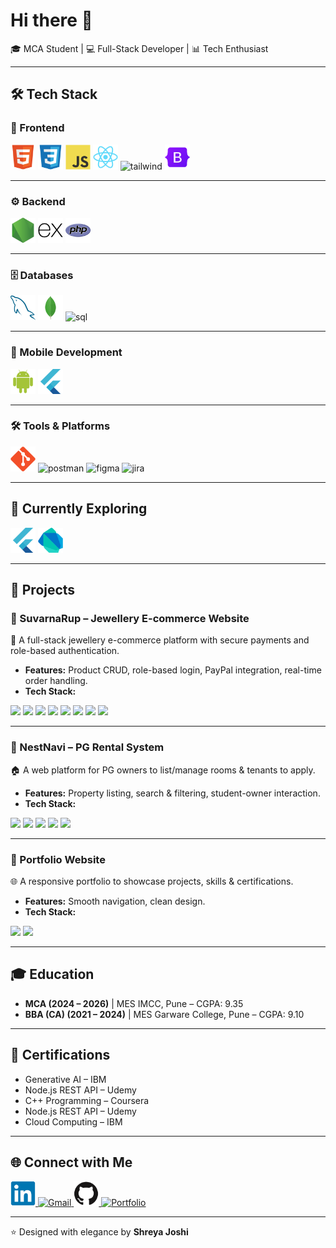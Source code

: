 # Hi there 👋

🎓 MCA Student | 💻 Full-Stack Developer | 📊 Tech Enthusiast  

---

## 🛠 Tech Stack  

### 🎨 Frontend  
<p align="left">
  <img src="https://raw.githubusercontent.com/devicons/devicon/master/icons/html5/html5-original.svg" alt="html" width="40" height="40"/>
  <img src="https://raw.githubusercontent.com/devicons/devicon/master/icons/css3/css3-original.svg" alt="css" width="40" height="40"/>
  <img src="https://raw.githubusercontent.com/devicons/devicon/master/icons/javascript/javascript-original.svg" alt="javascript" width="40" height="40"/>
  <img src="https://raw.githubusercontent.com/devicons/devicon/master/icons/react/react-original.svg" alt="react" width="40" height="40"/>
  <img src="https://www.vectorlogo.zone/logos/tailwindcss/tailwindcss-icon.svg" alt="tailwind" width="40" height="40"/>
  <img src="https://raw.githubusercontent.com/devicons/devicon/master/icons/bootstrap/bootstrap-original.svg" alt="bootstrap" width="40" height="40"/>
</p>

---

### ⚙️ Backend  
<p align="left">
  <img src="https://raw.githubusercontent.com/devicons/devicon/master/icons/nodejs/nodejs-original.svg" alt="nodejs" width="40" height="40"/>
  <img src="https://raw.githubusercontent.com/devicons/devicon/master/icons/express/express-original.svg" alt="express" width="40" height="40"/>
  <img src="https://raw.githubusercontent.com/devicons/devicon/master/icons/php/php-original.svg" alt="php" width="40" height="40"/>
</p>

---

### 🗄️ Databases  
<p align="left">
  <img src="https://raw.githubusercontent.com/devicons/devicon/master/icons/mysql/mysql-original.svg" alt="mysql" width="40" height="40"/>
  <img src="https://raw.githubusercontent.com/devicons/devicon/master/icons/mongodb/mongodb-original.svg" alt="mongodb" width="40" height="40"/>
  <img src="https://img.icons8.com/color/48/sql.png" alt="sql" width="40" height="40"/>
</p>

---

### 📱 Mobile Development  
<p align="left">
  <img src="https://raw.githubusercontent.com/devicons/devicon/master/icons/android/android-original.svg" alt="android" width="40" height="40"/>
  <img src="https://raw.githubusercontent.com/devicons/devicon/master/icons/flutter/flutter-original.svg" alt="flutter" width="40" height="40"/>
</p>

---

### 🛠 Tools & Platforms  
<p align="left">
  <img src="https://raw.githubusercontent.com/devicons/devicon/master/icons/git/git-original.svg" alt="git" width="40" height="40"/>
  <img src="https://www.vectorlogo.zone/logos/getpostman/getpostman-icon.svg" alt="postman" width="40" height="40"/>
  <img src="https://www.vectorlogo.zone/logos/figma/figma-icon.svg" alt="figma" width="40" height="40"/>
  <img src="https://cdn.worldvectorlogo.com/logos/jira-1.svg" alt="jira" width="40" height="40"/>
</p>

---

## 🔭 Currently Exploring
<p align="left">
  <img src="https://raw.githubusercontent.com/devicons/devicon/master/icons/flutter/flutter-original.svg" alt="flutter" width="40" height="40"/>
  <img src="https://raw.githubusercontent.com/devicons/devicon/master/icons/dart/dart-original.svg" alt="dart" width="40" height="40"/>
</p>

---

## 🚀 Projects  

### 🔹 SuvarnaRup – Jewellery E-commerce Website  
💍 A full-stack jewellery e-commerce platform with secure payments and role-based authentication.  
- **Features:** Product CRUD, role-based login, PayPal integration, real-time order handling.  
- **Tech Stack:**  
<p>
  <img src="https://img.shields.io/badge/React-20232A?logo=react&logoColor=61DAFB"/>
  <img src="https://img.shields.io/badge/Tailwind_CSS-06B6D4?logo=tailwindcss&logoColor=fff"/>
  <img src="https://img.shields.io/badge/Redux-764ABC?logo=redux&logoColor=white"/>
  <img src="https://img.shields.io/badge/Node.js-339933?logo=node.js&logoColor=fff"/>
  <img src="https://img.shields.io/badge/Express.js-000000?logo=express&logoColor=white"/>
  <img src="https://img.shields.io/badge/MongoDB-4EA94B?logo=mongodb&logoColor=white"/>
  <img src="https://img.shields.io/badge/JWT-000000?logo=jsonwebtokens&logoColor=white"/>
  <img src="https://img.shields.io/badge/PayPal-00457C?logo=paypal&logoColor=white"/>
</p>

---

### 🔹 NestNavi – PG Rental System  
🏠 A web platform for PG owners to list/manage rooms & tenants to apply.  
- **Features:** Property listing, search & filtering, student-owner interaction.  
- **Tech Stack:**  
<p>
  <img src="https://img.shields.io/badge/HTML5-E34F26?logo=html5&logoColor=white"/>
  <img src="https://img.shields.io/badge/CSS3-1572B6?logo=css3&logoColor=white"/>
  <img src="https://img.shields.io/badge/JavaScript-F7DF1E?logo=javascript&logoColor=000"/>
  <img src="https://img.shields.io/badge/Django-092E20?logo=django&logoColor=white"/>
  <img src="https://img.shields.io/badge/SQLite-07405E?logo=sqlite&logoColor=white"/>
</p>

---

### 🔹 Portfolio Website  
🌐 A responsive portfolio to showcase projects, skills & certifications.  
- **Features:** Smooth navigation, clean design.  
- **Tech Stack:**  
<p>
  <img src="https://img.shields.io/badge/React-20232A?logo=react&logoColor=61DAFB"/>
  <img src="https://img.shields.io/badge/Tailwind_CSS-06B6D4?logo=tailwindcss&logoColor=fff"/>
</p>

---

## 🎓 Education  
- **MCA (2024 – 2026)** | MES IMCC, Pune – CGPA: 9.35  
- **BBA (CA) (2021 – 2024)** | MES Garware College, Pune – CGPA: 9.10  

---

## 📜 Certifications
- Generative AI – IBM
- Node.js REST API – Udemy  
- C++ Programming – Coursera  
- Node.js REST API – Udemy   
- Cloud Computing – IBM  

---

## 🌐 Connect with Me  
<p align="left">
  <a href="https://linkedin.com/in/shreya-joshi-237240264" target="_blank">
    <img src="https://raw.githubusercontent.com/devicons/devicon/master/icons/linkedin/linkedin-original.svg" alt="LinkedIn" width="40" height="40"/>
  </a>
  <a href="mailto:joshishreya2019@gmail.com">
    <img src="https://cdn-icons-png.flaticon.com/512/281/281769.png" alt="Gmail" width="40" height="40"/>
  </a>
  <a href="https://github.com/SSJoshi1808" target="_blank">
    <img src="https://raw.githubusercontent.com/devicons/devicon/master/icons/github/github-original.svg" alt="GitHub" width="40" height="40"/>
  </a>
  <a href="https://shreya-joshi-portfolio.vercel.app" target="_blank">
    <img src="https://img.icons8.com/external-flaticons-lineal-color-flat-icons/64/000000/external-portfolio-resume-flaticons-lineal-color-flat-icons.png" alt="Portfolio" width="40" height="40"/>
  </a>
</p>

---

⭐️ Designed with elegance by **Shreya Joshi**
